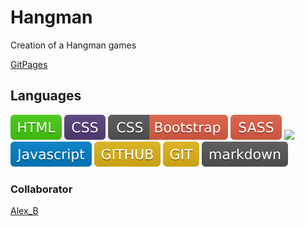 # Hangman

Creation of a Hangman games

[GitPages](https://alex-b9.github.io/Hangman/)

## Languages

![](Assets/Images/img/HTML.svg) ![](Assets/Images/img/css.svg) ![](Assets/Images/img/css_bootstrap.svg) ![](Assets/Images/img/Sass.svg) ![](Assets/Images/img/) ![](Assets/Images/img/JavaScript.svg) ![](Assets/Images/img/GitHub.svg) ![](Assets/Images/img/Git.svg) ![](Assets/Images/img/Markdown.svg)

### Collaborator

[Alex_B](https://github.com/Alex-B9)